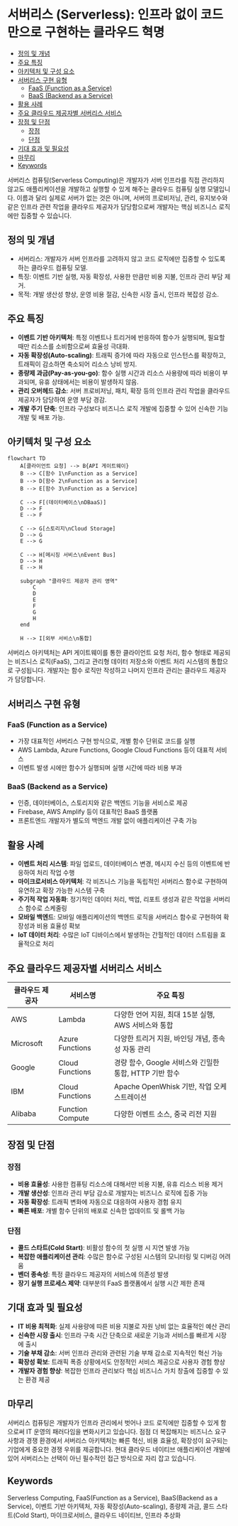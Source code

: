 # 서버리스 (Serverless): 인프라 없이 코드만으로 구현하는 클라우드 혁명

<!-- mtoc-start -->

- [정의 및 개념](#정의-및-개념)
- [주요 특징](#주요-특징)
- [아키텍처 및 구성 요소](#아키텍처-및-구성-요소)
- [서버리스 구현 유형](#서버리스-구현-유형)
  - [FaaS (Function as a Service)](#faas-function-as-a-service)
  - [BaaS (Backend as a Service)](#baas-backend-as-a-service)
- [활용 사례](#활용-사례)
- [주요 클라우드 제공자별 서버리스 서비스](#주요-클라우드-제공자별-서버리스-서비스)
- [장점 및 단점](#장점-및-단점)
  - [장점](#장점)
  - [단점](#단점)
- [기대 효과 및 필요성](#기대-효과-및-필요성)
- [마무리](#마무리)
- [Keywords](#keywords)

<!-- mtoc-end -->

서버리스 컴퓨팅(Serverless Computing)은 개발자가 서버 인프라를 직접 관리하지 않고도 애플리케이션을 개발하고 실행할 수 있게 해주는 클라우드 컴퓨팅 실행 모델입니다. 이름과 달리 실제로 서버가 없는 것은 아니며, 서버의 프로비저닝, 관리, 유지보수와 같은 인프라 관련 작업을 클라우드 제공자가
담당함으로써 개발자는 핵심 비즈니스 로직에만 집중할 수 있습니다.

## 정의 및 개념

- 서버리스: 개발자가 서버 인프라를 고려하지 않고 코드 로직에만 집중할 수 있도록 하는 클라우드 컴퓨팅 모델.
- 특징: 이벤트 기반 실행, 자동 확장성, 사용한 만큼만 비용 지불, 인프라 관리 부담 제거.
- 목적: 개발 생산성 향상, 운영 비용 절감, 신속한 시장 출시, 인프라 복잡성 감소.

## 주요 특징

- **이벤트 기반 아키텍처**: 특정 이벤트나 트리거에 반응하여 함수가 실행되며, 필요할 때만 리소스를 소비함으로써 효율성 극대화.
- **자동 확장성(Auto-scaling)**: 트래픽 증가에 따라 자동으로 인스턴스를 확장하고, 트래픽이 감소하면 축소되어 리소스 낭비 방지.
- **종량제 과금(Pay-as-you-go)**: 함수 실행 시간과 리소스 사용량에 따라 비용이 부과되며, 유휴 상태에서는 비용이 발생하지 않음.
- **관리 오버헤드 감소**: 서버 프로비저닝, 패치, 확장 등의 인프라 관리 작업을 클라우드 제공자가 담당하여 운영 부담 경감.
- **개발 주기 단축**: 인프라 구성보다 비즈니스 로직 개발에 집중할 수 있어 신속한 기능 개발 및 배포 가능.

## 아키텍처 및 구성 요소

```mermaid
flowchart TD
    A[클라이언트 요청] --> B{API 게이트웨이}
    B --> C[함수 1\nFunction as a Service]
    B --> D[함수 2\nFunction as a Service]
    B --> E[함수 3\nFunction as a Service]

    C --> F[(데이터베이스\nDBaaS)]
    D --> F
    E --> F

    C --> G[스토리지\nCloud Storage]
    D --> G
    E --> G

    C --> H[메시징 서비스\nEvent Bus]
    D --> H
    E --> H

    subgraph "클라우드 제공자 관리 영역"
        C
        D
        E
        F
        G
        H
    end

    H --> I[외부 서비스\n통합]
```

서버리스 아키텍처는 API 게이트웨이를 통한 클라이언트 요청 처리, 함수 형태로 제공되는 비즈니스 로직(FaaS), 그리고 관리형 데이터 저장소와 이벤트 처리 시스템의 통합으로 구성됩니다. 개발자는 함수 로직만 작성하고 나머지 인프라 관리는 클라우드 제공자가 담당합니다.

## 서버리스 구현 유형

### FaaS (Function as a Service)

- 가장 대표적인 서버리스 구현 방식으로, 개별 함수 단위로 코드를 실행
- AWS Lambda, Azure Functions, Google Cloud Functions 등이 대표적 서비스
- 이벤트 발생 시에만 함수가 실행되며 실행 시간에 따라 비용 부과

### BaaS (Backend as a Service)

- 인증, 데이터베이스, 스토리지와 같은 백엔드 기능을 서비스로 제공
- Firebase, AWS Amplify 등이 대표적인 BaaS 플랫폼
- 프론트엔드 개발자가 별도의 백엔드 개발 없이 애플리케이션 구축 가능

## 활용 사례

- **이벤트 처리 시스템**: 파일 업로드, 데이터베이스 변경, 메시지 수신 등의 이벤트에 반응하여 처리 작업 수행
- **마이크로서비스 아키텍처**: 각 비즈니스 기능을 독립적인 서버리스 함수로 구현하여 유연하고 확장 가능한 시스템 구축
- **주기적 작업 자동화**: 정기적인 데이터 처리, 백업, 리포트 생성과 같은 작업을 서버리스 함수로 스케줄링
- **모바일 백엔드**: 모바일 애플리케이션의 백엔드 로직을 서버리스 함수로 구현하여 확장성과 비용 효율성 확보
- **IoT 데이터 처리**: 수많은 IoT 디바이스에서 발생하는 간헐적인 데이터 스트림을 효율적으로 처리

## 주요 클라우드 제공자별 서버리스 서비스

| 클라우드 제공자 | 서비스명         | 주요 특징                                              |
| --------------- | ---------------- | ------------------------------------------------------ |
| AWS             | Lambda           | 다양한 언어 지원, 최대 15분 실행, AWS 서비스와 통합    |
| Microsoft       | Azure Functions  | 다양한 트리거 지원, 바인딩 개념, 종속성 자동 관리      |
| Google          | Cloud Functions  | 경량 함수, Google 서비스와 긴밀한 통합, HTTP 기반 함수 |
| IBM             | Cloud Functions  | Apache OpenWhisk 기반, 작업 오케스트레이션             |
| Alibaba         | Function Compute | 다양한 이벤트 소스, 중국 리전 지원                     |

## 장점 및 단점

### 장점

- **비용 효율성**: 사용한 컴퓨팅 리소스에 대해서만 비용 지불, 유휴 리소스 비용 제거
- **개발 생산성**: 인프라 관리 부담 감소로 개발자는 비즈니스 로직에 집중 가능
- **자동 확장성**: 트래픽 변화에 자동으로 대응하여 사용자 경험 유지
- **빠른 배포**: 개별 함수 단위의 배포로 신속한 업데이트 및 롤백 가능

### 단점

- **콜드 스타트(Cold Start)**: 비활성 함수의 첫 실행 시 지연 발생 가능
- **복잡한 애플리케이션 관리**: 수많은 함수로 구성된 시스템의 모니터링 및 디버깅 어려움
- **벤더 종속성**: 특정 클라우드 제공자의 서비스에 의존성 발생
- **장기 실행 프로세스 제약**: 대부분의 FaaS 플랫폼에서 실행 시간 제한 존재

## 기대 효과 및 필요성

- **IT 비용 최적화**: 실제 사용량에 따른 비용 지불로 자원 낭비 없는 효율적인 예산 관리
- **신속한 시장 출시**: 인프라 구축 시간 단축으로 새로운 기능과 서비스를 빠르게 시장에 출시
- **기술 부채 감소**: 서버 인프라 관리와 관련된 기술 부채 감소로 지속적인 혁신 가능
- **확장성 확보**: 트래픽 폭증 상황에서도 안정적인 서비스 제공으로 사용자 경험 향상
- **개발자 경험 향상**: 복잡한 인프라 관리보다 핵심 비즈니스 가치 창출에 집중할 수 있는 환경 제공

## 마무리

서버리스 컴퓨팅은 개발자가 인프라 관리에서 벗어나 코드 로직에만 집중할 수 있게 함으로써 IT 운영의 패러다임을 변화시키고 있습니다. 점점 더 복잡해지는 비즈니스 요구사항과 경쟁 환경에서 서버리스 아키텍처는 빠른 혁신, 비용 효율성, 확장성이 요구되는 기업에게 중요한 경쟁 우위를 제공합니다. 현대 클라우드 네이티브 애플리케이션 개발에 있어 서버리스는 선택이 아닌 필수적인 접근 방식으로 자리 잡고 있습니다.

## Keywords

Serverless Computing, FaaS(Function as a Service), BaaS(Backend as a Service), 이벤트 기반 아키텍처, 자동 확장성(Auto-scaling), 종량제 과금, 콜드 스타트(Cold Start), 마이크로서비스, 클라우드 네이티브, 인프라 추상화
